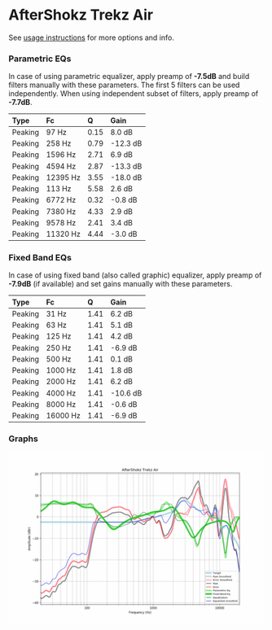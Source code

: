 # AfterShokz Trekz Air
See [usage instructions](https://github.com/jaakkopasanen/AutoEq#usage) for more options and info.

### Parametric EQs
In case of using parametric equalizer, apply preamp of **-7.5dB** and build filters manually
with these parameters. The first 5 filters can be used independently.
When using independent subset of filters, apply preamp of **-7.7dB**.

| Type    | Fc       |    Q | Gain     |
|:--------|:---------|:-----|:---------|
| Peaking | 97 Hz    | 0.15 | 8.0 dB   |
| Peaking | 258 Hz   | 0.79 | -12.3 dB |
| Peaking | 1596 Hz  | 2.71 | 6.9 dB   |
| Peaking | 4594 Hz  | 2.87 | -13.3 dB |
| Peaking | 12395 Hz | 3.55 | -18.0 dB |
| Peaking | 113 Hz   | 5.58 | 2.6 dB   |
| Peaking | 6772 Hz  | 0.32 | -0.8 dB  |
| Peaking | 7380 Hz  | 4.33 | 2.9 dB   |
| Peaking | 9578 Hz  | 2.41 | 3.4 dB   |
| Peaking | 11320 Hz | 4.44 | -3.0 dB  |

### Fixed Band EQs
In case of using fixed band (also called graphic) equalizer, apply preamp of **-7.9dB**
(if available) and set gains manually with these parameters.

| Type    | Fc       |    Q | Gain     |
|:--------|:---------|:-----|:---------|
| Peaking | 31 Hz    | 1.41 | 6.2 dB   |
| Peaking | 63 Hz    | 1.41 | 5.1 dB   |
| Peaking | 125 Hz   | 1.41 | 4.2 dB   |
| Peaking | 250 Hz   | 1.41 | -6.9 dB  |
| Peaking | 500 Hz   | 1.41 | 0.1 dB   |
| Peaking | 1000 Hz  | 1.41 | 1.8 dB   |
| Peaking | 2000 Hz  | 1.41 | 6.2 dB   |
| Peaking | 4000 Hz  | 1.41 | -10.6 dB |
| Peaking | 8000 Hz  | 1.41 | -0.6 dB  |
| Peaking | 16000 Hz | 1.41 | -6.9 dB  |

### Graphs
![](./AfterShokz%20Trekz%20Air.png)